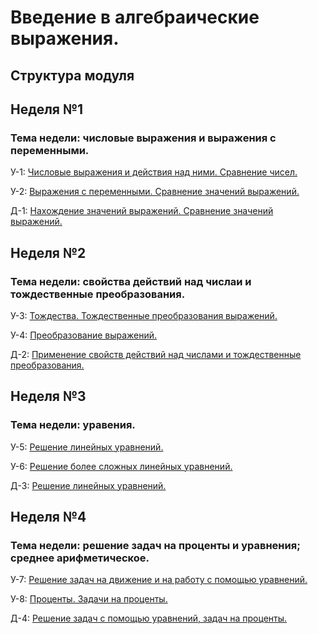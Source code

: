 # Введение в алгебраические выражения.

## Структура модуля

## Неделя №1

### Тема недели: числовые выражения и выражения с переменными.

У-1: [Числовые выражения и действия над ними. Сравнение чисел.](./components/class/class-1.md)

У-2: [Выражения с переменными. Сравнение значений выражений.](./components/class/class-2.md)

Д-1: [Нахождение значений выражений. Сравнение значений выражений.](./components/homework/homework-1.md)

## Неделя №2

### Тема недели: свойства действий над числаи и тождественные преобразования.

У-3: [Тождества. Тождественные преобразования выражений.](./components/class/class-3.md)

У-4: [Преобразование выражений.](./components/class/class-2.md)

Д-2: [Применение свойств действий над числами и тождественные преобразования.](./components/homework/homework-1.md)

## Неделя №3

### Тема недели: уравения.

У-5: [Решение линейных уравнений.](./components/class/class-1.md)

У-6: [Решение более сложных линейных уравнений.](./components/class/class-2.md)

Д-3: [Решение линейных уравнений.](./components/homework/homework-1.md)

## Неделя №4

### Тема недели: решение задач на проценты и уравнения; среднее арифметическое.

У-7: [Решение задач на движение и на работу с помощью уравнений.](./components/class/class-1.md)

У-8: [Проценты. Задачи на проценты.](./components/class/class-2.md)

Д-4: [Решение задач с помощью уравнений, задач на проценты.](./components/homework/homework-1.md)
